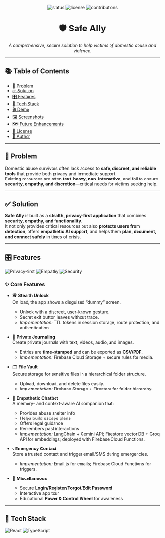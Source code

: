 <p align="center">
  <img src="https://img.shields.io/badge/Status-Active-22c55e?style=for-the-badge" alt="status" />
  <img src="https://img.shields.io/badge/License-MIT-0ea5e9?style=for-the-badge" alt="license" />
  <img src="https://img.shields.io/badge/Contributions-Welcome-ec4899?style=for-the-badge" alt="contributions" />
</p>

<h1 align="center">🛡️ Safe Ally</h1>
<p align="center"><i>A comprehensive, secure solution to help victims of domestic abuse and violence.</i></p>

---

## 📚 Table of Contents
- [🔎 Problem](#-problem)
- [✅ Solution](#-solution)
- [🎛️ Features](#-features)
- [🧰 Tech Stack](#-tech-stack)
- [🎬 Demo](#-demo)
- [🖼️ Screenshots](#-screenshots)
- [🗺️ Future Enhancements](#-future-enhancements)
- [📄 License](#-license)
- [👤 Author](#-author)

---

## 🔎 Problem
Domestic abuse survivors often lack access to **safe, discreet, and reliable tools** that provide both privacy and immediate support.  
Existing resources are often **text-heavy, non-interactive**, and fail to ensure **security, empathy, and discretion**—critical needs for victims seeking help.

---

## ✅ Solution
**Safe Ally** is built as a **stealth, privacy-first application** that combines **security, empathy, and functionality**.  
It not only provides critical resources but also **protects users from detection**, offers **empathetic AI support**, and helps them **plan, document, and connect safely** in times of crisis.

---

## 🎛️ Features

<p>
  <img alt="Privacy-first" src="https://img.shields.io/badge/Privacy-First-f59e0b?style=for-the-badge" />
  <img alt="Empathy" src="https://img.shields.io/badge/Empathetic_AI-22c55e?style=for-the-badge" />
  <img alt="Security" src="https://img.shields.io/badge/Secure_Storage-6366f1?style=for-the-badge" />
</p>

### ✨ Core Features
- 🕵️ **Stealth Unlock**  
  On load, the app shows a disguised “dummy” screen.  
  - Unlock with a discreet, user-known gesture.  
  - Secret exit button leaves without trace.  
  - *Implementation:* TTL tokens in session storage, route protection, and authentication.

- 📓 **Private Journaling**  
  Create private journals with text, videos, audio, and images.  
  - Entries are **time-stamped** and can be exported as **CSV/PDF**.  
  - *Implementation:* Firebase Cloud Storage + secure rules for media.

- 🗂️ **File Vault**  
  Secure storage for sensitive files in a hierarchical folder structure.  
  - Upload, download, and delete files easily.  
  - *Implementation:* Firebase Storage + Firestore for folder hierarchy.

- 🤖 **Empathetic Chatbot**  
  A memory- and context-aware AI companion that:  
  - Provides abuse shelter info  
  - Helps build escape plans  
  - Offers legal guidance  
  - Remembers past interactions  
  - *Implementation:* LangChain + Gemini API; Firestore vector DB + Groq API for embeddings; deployed with Firebase Cloud Functions.

- 📞 **Emergency Contact**  
  Store a trusted contact and trigger email/SMS during emergencies.  
  - *Implementation:* Email.js for emails; Firebase Cloud Functions for triggers.

- 🧭 **Miscellaneous**  
  - Secure **Login/Register/Forgot/Edit Password**  
  - Interactive app tour  
  - Educational **Power & Control Wheel** for awareness

---

## 🧰 Tech Stack

<p>
  <img alt="React" src="https://img.shields.io/badge/Frontend-React-0A66C2?style=for-the-badge" />
  <img alt="TypeScript" src="https://img.shields.io/badge/Language-TypeScript-0A66C2?style=for-the-badge" />
  <img alt="Tailwind" src="https://img.shiel
